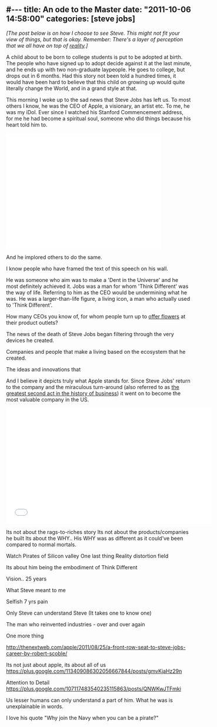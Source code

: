 #---
title: An ode to the Master
date: "2011-10-06 14:58:00"
categories: [steve jobs]
---
_[The post below is on how I choose to see Steve. This might not fit your view of things, but that is okay. Remember: There's a layer of perception that we all have on top of [reality](http://www.imdb.com/title/tt0133093/quotes?qt=qt0324243).]_

A child about to be born to college students is put to be adopted at birth. The people who have signed up to adopt decide against it at the last minute, and he ends up with two non-graduate laypeople. He goes to college, but drops out in 6 months. Had this story not been told a hundred times, it would have been hard to believe that this child on growing up would quite literally change the World, and in a grand style at that.

This morning I woke up to the sad news that Steve Jobs has left us. To most others I know, he was the CEO of Apple, a visionary, an artist etc. To me, he was my iDol. Ever since I watched his Stanford Commencement address, for me he had become a spiritual soul, someone who did things because his heart told him to.

<iframe width="420" height="315" src="//www.youtube.com/embed/Hd_ptbiPoXM" frameborder="0" allowfullscreen></iframe>

And he implored others to do the same.

I know people who have framed the text of this speech on his wall.

He was someone who aim was to make a 'Dent in the Universe' and he most definitely achieved it.
Jobs was a man for whom 'Think Different' was the way of life.
Referring to him as the CEO would be undermining what he was. He was a larger-than-life figure, a living icon, a man who actually used to 'Think Different'.

How many CEOs you know of, for whom people turn up to [offer flowers](http://timesofindia.indiatimes.com/tech/news/hardware/Steve-Jobs-death-Flowers-letters-and-gadgets-at-Apple-store-shrines/articleshow/10260919.cms) at their product outlets?

The news of the death of Steve Jobs began filtering through the very devices he created.

Companies and people that make a living based on the ecosystem that he created.

The ideas and innovations that

And I believe it depicts truly what Apple stands for. Since Steve Jobs' return to the company and the miraculous turn-around (also referred to as <a href="http://www.amazon.com/iCon-Steve-Jobs-Greatest-Business/dp/0471720836">the greatest second act in the history of business</a>) it went on to become the most valuable company in the US.

<iframe width="560" height="315" src="//www.youtube.com/embed/RbUnacXOLEQ" frameborder="0" allowfullscreen></iframe>

Its not about the rags-to-riches story
Its not about the products/companies he built
Its about the WHY.. His WHY was as different as it could've been compared to normal mortals.

Watch Pirates of Silicon valley
One last thing
Reality distortion field

Its about him being the embodiment of Think Different

Vision.. 25 years

What Steve meant to me

Selfish  7 yrs pain

Only Steve can understand Steve (It takes one to know one)

The man who reinvented industries - over and over again

One more thing

http://thenextweb.com/apple/2011/08/25/a-front-row-seat-to-steve-jobs-career-by-robert-scoble/

Its not just about apple, its about all of us https://plus.google.com/113409086302056667844/posts/gmvKjaHz29n

Attention to Detail https://plus.google.com/107117483540235115863/posts/QNWKwJTFmki

Us lesser humans can only understand a part of him. What he was is unexplainable in words.

I love his quote "Why join the Navy when you can be a pirate?"